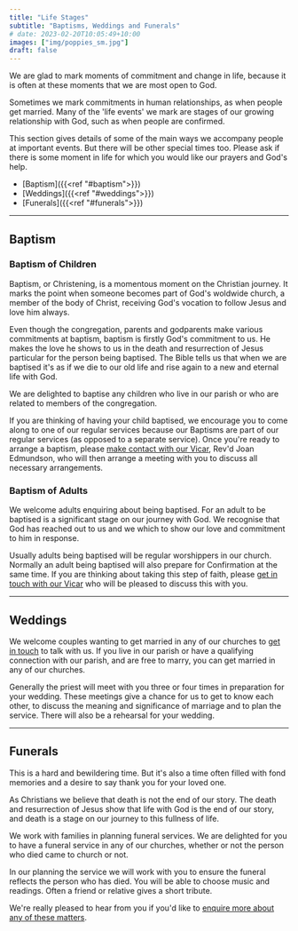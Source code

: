 ```yaml
---
title: "Life Stages"
subtitle: "Baptisms, Weddings and Funerals"
# date: 2023-02-20T10:05:49+10:00
images: ["img/poppies_sm.jpg"]
draft: false
---
```


We are glad to mark moments of commitment and change in life, because it is often at these moments that we are most open to God.

Sometimes we mark commitments in human relationships, as when people get married. Many of the 'life events' we mark are stages of our growing relationship with God, such as when people are confirmed.

This section gives details of some of the main ways we accompany people at important events. But there will be other special times too. Please ask if there is some moment in life for which you would like our prayers and God's help.

* [Baptism]({{<ref "#baptism">}})
* [Weddings]({{<ref "#weddings">}})
* [Funerals]({{<ref "#funerals">}})

<hr>

## Baptism

### Baptism of Children

Baptism, or Christening, is a momentous moment on the Christian journey. It marks the point when someone becomes part of God's woldwide church, a member of the body of Christ, receiving God's vocation to follow Jesus and love him always.

Even though the congregation, parents and godparents make various commitments at baptism, baptism is firstly God's commitment to us. He makes the love he shows to us in the death and resurrection of Jesus particular for the person being baptised. The Bible tells us that when we are baptised it's as if we die to our old life and rise again to a new and eternal life with God.

We are delighted to baptise any children who live in our parish or who are related to members of the congregation.

If you are thinking of having your child baptised, we encourage you to come along to one of our regular services because our Baptisms are part of our regular services (as opposed to a separate service). Once you're ready to arrange a baptism, please [make contact with our Vicar](/contact), Rev'd Joan Edmundson, who will then arrange a meeting with you to discuss all necessary arrangements.

### Baptism of Adults

We welcome adults enquiring about being baptised. For an adult to be baptised is a significant stage on our journey with God. We recognise that God has reached out to us and we which to show our love and commitment to him in response.

Usually adults being baptised will be regular worshippers in our church. Normally an adult being baptised will also prepare for Confirmation at the same time. If you are thinking about taking this step of faith, please [get in touch with our Vicar](/contact) who will be pleased to discuss this with you.

<hr>

## Weddings

We welcome couples wanting to get married in any of our churches to [get in touch](/contact) to talk with us. If you live in our parish or have a qualifying connection with our parish, and are free to marry, you can get married in any of our churches.

Generally the priest will meet with you three or four times in preparation for your wedding. These meetings give a chance for us to get to know each other, to discuss the meaning and significance of marriage and to plan the service. There will also be a rehearsal for your wedding.

<hr>

## Funerals

This is a hard and bewildering time. But it's also a time often filled with fond memories and a desire to say thank you for your loved one.

As Christians we believe that death is not the end of our story. The death and resurrection of Jesus show that life with God is the end of our story, and death is a stage on our journey to this fullness of life.

We work with families in planning funeral services. We are delighted for you to have a funeral service in any of our churches, whether or not the person who died came to church or not.

In our planning the service we will work with you to ensure the funeral reflects the person who has died. You will be able to choose music and readings. Often a friend or relative gives a short tribute.

We're really pleased to hear from you if you'd like to [enquire more about any of these matters](/contact).